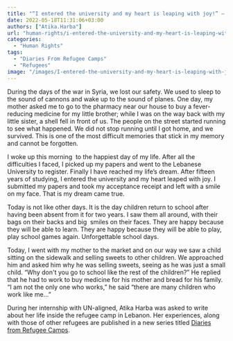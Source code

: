 ```yaml
---
title: "“I entered the university and my heart is leaping with joy!” — An extracts from a refugee’s journal"
date: 2022-05-18T11:31:06+03:00
authors: ["Atika.Harba"]
url: "human-rights/i-entered-the-university-and-my-heart-is-leaping-with-joy"
categories: 
  - "Human Rights"
tags: 
  - "Diaries From Refugee Camps"
  - "Refugees"
image: "/images/I-entered-the-university-and-my-heart-is-leaping-with-joy-—-An-extracts-from-a-refugees-journal-.jpg"
---
```


During the days of the war in Syria, we lost our safety. We used to sleep to the sound of cannons and wake up to the sound of planes. One day, my mother asked me to go to the pharmacy near our house to buy a fever-reducing medicine for my little brother; while I was on the way back with my little sister, a shell fell in front of us. The people on the street started running to see what happened. We did not stop running until I got home, and we survived. This is one of the most difficult memories that stick in my memory and cannot be forgotten.

I woke up this morning  to the happiest day of my life. After all the difficulties I faced, I picked up my papers and went to the Lebanese University to register. Finally I have reached my life’s dream. After fifteen years of studying, I entered the university and my heart leaped with joy. I submitted my papers and took my acceptance receipt and left with a smile on my face. That is my dream came true.

Today is not like other days. It is the day children return to school after having been absent from it for two years. I saw them all around, with their bags on their backs and big  smiles on their faces. They are happy because they will be able to learn. They are happy because they will be able to play, play school games again. Unforgettable school days.

Today, I went with my mother to the market and on our way we saw a child sitting on the sidewalk and selling sweets to other children. We approached him and asked him why he was selling sweets, seeing as he was just a small child. “Why don't you go to school like the rest of the children?” He replied that he had to work to buy medicine for his mother and bread for his family. “I am not the only one who works,” he said “there are many children who work like me...”

During her internship with UN-aligned, Atika Harba was asked to write about her life inside the refugee camp in Lebanon. Her experiences, along with those of other refugees are published in a new series titled [Diaries from Refugee Camps](https://un-aligned.org/tag/diaries-from-refugee-camps/).
